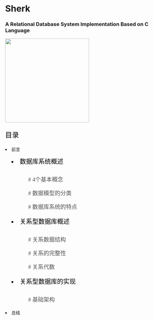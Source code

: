 # Sherk

### A Relational Database System Implementation Based on C Language

<img width="270px" src="https://github.com/Lvsi-China/Sherk/raw/master/extra/image/sherk.jpeg">

<html>

<p style="color:#000;font-size:22px;font-family:'黑体'">目录</p>

<p style="padding-left:20px;color:#000;font-size:20px;font-family:'黑体'"> <li>前言</li>
</p>



<div style="padding-left:20px;color:#000;font-size:20px;font-family:'黑体'"> <li>数据库系统概述</li>
<ul>

<p style="padding:10px 0 0 20px;color:#555;font-size:18px;"># 4个基本概念</p>

<p style="padding:0 0 0 20px;color:#555;font-size:18px;">#
数据模型的分类</p>

<p style="padding:0 0 0 20px;color:#555;font-size:18px;">#
数据库系统的特点</p>

</ul>
</div>


<div style="padding-left:20px;color:#000;font-size:20px;font-family:'黑体'"> <li>关系型数据库概述</li>
<ul>

<p style="padding:10px 0 0 20px;color:#555;font-size:18px;"># 关系数据结构</p>

<p style="padding:0 0 0 20px;color:#555;font-size:18px;"># 关系的完整性</p>

<p style="padding:0 0 0 20px;color:#555;font-size:18px;">#
关系代数</p>

</ul>
</div>

<div style="padding-left:20px;color:#000;font-size:20px;font-family:'黑体'"> <li>关系型数据库的实现</li>
<ul>

<p style="padding:10px 0 0 20px;color:#555;font-size:18px;"># 基础架构</p>

</ul>
</div>

<p style="padding-left:20px;color:#000;font-size:20px;font-family:'黑体'"> <li>总结</li>
</p>


</html>



